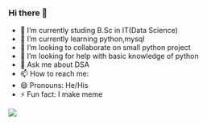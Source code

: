 ### Hi there 👋

- 🔭 I’m currently studing B.Sc in IT(Data Science)
- 🌱 I’m currently learning python,mysql
- 👯 I’m looking to collaborate on small python project
- 🤔 I’m looking for help with basic knowledge of python
- 💬 Ask me about DSA
- 📫 How to reach me: 
- 😄 Pronouns: He/His
- ⚡ Fun fact: I make meme

<img src="https://github-readme-stats.vercel.app/api?username=captainsayan&&show_icons=true&title_color=ffffff&icon_color=bb2acf&text_color=daf7dc&bg_color=151515">
